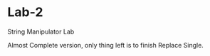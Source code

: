 # Lab-2
String Manipulator Lab

Almost Complete version, only thing left is to finish Replace Single.
